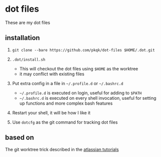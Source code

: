 # dot files

These are my dot files

## installation

1. `git clone --bare https://github.com/pkqk/dot-files $HOME/.dot.git`
2. `.dot/install.sh`
    * This will checkout the dot files using `$HOME` as the worktree
    * it may conflict with existing files

3. Put extra config in a file in  `~/.profile.d` or `~/.bashrc.d`
    * `~/.profile.d` is executed on login, useful for adding to `$PATH`
    * `~/.bashrc.d` is executed on every shell invocation, useful for setting up functions and more complex bash features
4. Restart your shell, it will be how I like it
5. Use `dotcfg` as the git command for tracking dot files

## based on

The git worktree trick described in the [atlassian tutorials][worktree]

[worktree]: https://www.atlassian.com/git/tutorials/dotfiles
